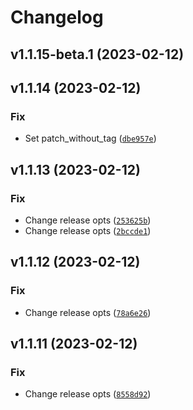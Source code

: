 # Changelog

<!--next-version-placeholder-->

## v1.1.15-beta.1 (2023-02-12)


## v1.1.14 (2023-02-12)
### Fix
* Set patch_without_tag ([`dbe957e`](https://github.com/ripvannwinkler/python-simple-menu/commit/dbe957e5a7942027c36de28c9a2d1e73d7764494))

## v1.1.13 (2023-02-12)
### Fix
* Change release opts ([`253625b`](https://github.com/ripvannwinkler/python-simple-menu/commit/253625b0d93beec058d767eb29ee8ad11573a1cc))
* Change release opts ([`2bccde1`](https://github.com/ripvannwinkler/python-simple-menu/commit/2bccde144502c3084492084312cca52d4439ce78))

## v1.1.12 (2023-02-12)
### Fix
* Change release opts ([`78a6e26`](https://github.com/ripvannwinkler/python-simple-menu/commit/78a6e26f39e99ec9dc72b3eb521b6585fd98e803))

## v1.1.11 (2023-02-12)
### Fix
* Change release opts ([`8558d92`](https://github.com/ripvannwinkler/python-simple-menu/commit/8558d92098b94a296e7f62bbafb856f6787c8da3))
